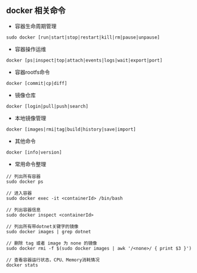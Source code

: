 ## docker 相关命令
* 容器生命周期管理 
```shell
sudo docker [run|start|stop|restart|kill|rm|pause|unpause]
```
* 容器操作运维
```shell
docker [ps|inspect|top|attach|events|logs|wait|export|port]
```
* 容器rootfs命令
```shell
docker [commit|cp|diff]
```

* 镜像仓库 
```shell
docker [login|pull|push|search]
```

* 本地镜像管理
```shell
docker [images|rmi|tag|build|history|save|import]
```

* 其他命令
```shell
docker [info|version]
```

* 常用命令整理

```shell  
// 列出所有容器  
sudo docker ps  

// 进入容器  
sudo docker exec -it <containerId> /bin/bash

// 列出容器信息  
sudo docker inspect <containerId>

// 列出所有带dotnet关键字的镜像  
sudo docker images | grep dotnet

// 删除 tag 或者 image 为 none 的镜像  
sudo docker rmi -f $(sudo docker images | awk '/<none>/ { print $3 }')

// 查看容器运行状态，CPU、Memory消耗情况  
docker stats
```